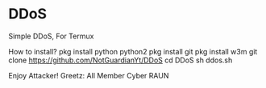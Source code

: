 # DDoS
Simple DDoS, For Termux

How to install?
pkg install python python2
pkg install git
pkg install w3m
git clone https://github.com/NotGuardianYt/DDoS
cd DDoS
sh ddos.sh


Enjoy Attacker!
Greetz: All Member Cyber RAUN
